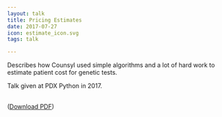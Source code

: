 ```yaml
---
layout: talk
title: Pricing Estimates
date: 2017-07-27
icon: estimate_icon.svg
tags: talk

---
```


Describes how Counsyl used simple algorithms and a lot of hard work to estimate patient cost for genetic tests.

<!--more-->

Talk given at PDX Python in 2017.

<object class="talk-embed" data="../../images/talks/20170727_estimates_pdx_python/20170727_estimates_pdx_python.pdf"></object>
<br>([Download PDF](../../images/talks/20170727_estimates_pdx_python/20170727_estimates_pdx_python.pdf))

